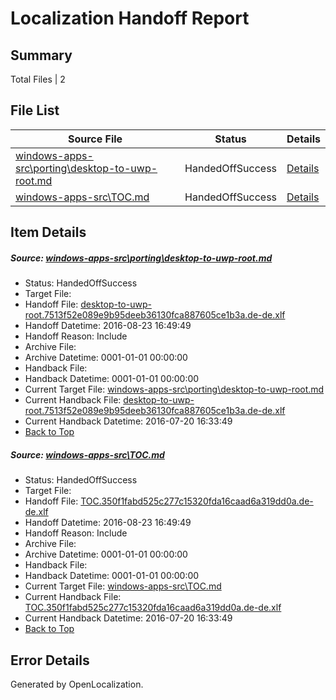 # <a name='report-top'></a> Localization Handoff Report

## Summary
 Total Files | 2

## File List
 Source File | Status | Details 
 ----------- | ------ | ------- 
 [windows-apps-src\porting\desktop-to-uwp-root.md](https://github.com/Microsoft/windows-apps/blob/c0929728535bff1f92e0dab8527fae2e5e800244/windows-apps-src/porting/desktop-to-uwp-root.md) | HandedOffSuccess | [Details](#5e3f77e968d7d4aa8eef3601e8ea3adc3ad44a284846)
 [windows-apps-src\TOC.md](https://github.com/Microsoft/windows-apps/blob/856f8fff9280b54dda1ef294c7577612b7c195ec/windows-apps-src/TOC.md) | HandedOffSuccess | [Details](#d5381fd13fee66aa1f8444333cda302c6fd6a1f37936)

## Item Details
##### <a name='5e3f77e968d7d4aa8eef3601e8ea3adc3ad44a284846'></a> Source: [windows-apps-src\porting\desktop-to-uwp-root.md](https://github.com/Microsoft/windows-apps/blob/c0929728535bff1f92e0dab8527fae2e5e800244/windows-apps-src/porting/desktop-to-uwp-root.md)
* Status: HandedOffSuccess
* Target File: 
* Handoff File: [desktop-to-uwp-root.7513f52e089e9b95deeb36130fca887605ce1b3a.de-de.xlf](https://github.com/Microsoft/WDG.handoff/blob/c2f9c4ab03433acb2496f77680b769c5f6332f29/ol-handoff/Microsoft/windows-apps.de-de/master/desktop-to-uwp-root.7513f52e089e9b95deeb36130fca887605ce1b3a.de-de.xlf)
* Handoff Datetime: 2016-08-23 16:49:49
* Handoff Reason: Include
* Archive File: 
* Archive Datetime: 0001-01-01 00:00:00
* Handback File: 
* Handback Datetime: 0001-01-01 00:00:00
* Current Target File: [windows-apps-src\porting\desktop-to-uwp-root.md](https://github.com/Microsoft/windows-apps.de-de/blob/6de8cee4ee31a6fa9082108f1a9e7ff09c39e62b/windows-apps-src/porting/desktop-to-uwp-root.md)
* Current Handback File: [desktop-to-uwp-root.7513f52e089e9b95deeb36130fca887605ce1b3a.de-de.xlf](https://github.com/Microsoft/WDG.handback/blob/2c1ceb1dcd88de90d8169faf0aaddf2807f77d49/ol-handback/Microsoft/windows-apps.de-de/master/desktop-to-uwp-root.7513f52e089e9b95deeb36130fca887605ce1b3a.de-de.xlf)
* Current Handback Datetime: 2016-07-20 16:33:49
* [Back to Top](#report-top)

##### <a name='d5381fd13fee66aa1f8444333cda302c6fd6a1f37936'></a> Source: [windows-apps-src\TOC.md](https://github.com/Microsoft/windows-apps/blob/856f8fff9280b54dda1ef294c7577612b7c195ec/windows-apps-src/TOC.md)
* Status: HandedOffSuccess
* Target File: 
* Handoff File: [TOC.350f1fabd525c277c15320fda16caad6a319dd0a.de-de.xlf](https://github.com/Microsoft/WDG.handoff/blob/c2f9c4ab03433acb2496f77680b769c5f6332f29/ol-handoff/Microsoft/windows-apps.de-de/master/TOC.350f1fabd525c277c15320fda16caad6a319dd0a.de-de.xlf)
* Handoff Datetime: 2016-08-23 16:49:49
* Handoff Reason: Include
* Archive File: 
* Archive Datetime: 0001-01-01 00:00:00
* Handback File: 
* Handback Datetime: 0001-01-01 00:00:00
* Current Target File: [windows-apps-src\TOC.md](https://github.com/Microsoft/windows-apps.de-de/blob/6de8cee4ee31a6fa9082108f1a9e7ff09c39e62b/windows-apps-src/TOC.md)
* Current Handback File: [TOC.350f1fabd525c277c15320fda16caad6a319dd0a.de-de.xlf](https://github.com/Microsoft/WDG.handback/blob/2c1ceb1dcd88de90d8169faf0aaddf2807f77d49/ol-handback/Microsoft/windows-apps.de-de/master/TOC.350f1fabd525c277c15320fda16caad6a319dd0a.de-de.xlf)
* Current Handback Datetime: 2016-07-20 16:33:49
* [Back to Top](#report-top)


## Error Details

Generated by OpenLocalization.
